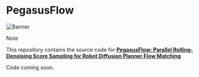 # PegasusFlow

![Banner](doc/Banner.svg)

> [!NOTE]
> This repository contains the source code for [**PegasusFlow: Parallel Rolling-Denoising Score Sampling for Robot Diffusion Planner Flow Matching**](https://masteryip.github.io/pegasusflow.github.io/)

Code coming soon.
